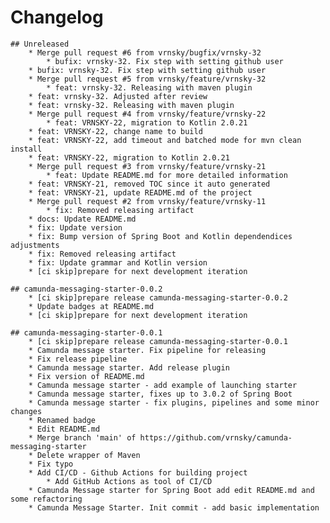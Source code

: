 # Changelog

    ## Unreleased
        * Merge pull request #6 from vrnsky/bugfix/vrnsky-32
            * bufix: vrnsky-32. Fix step with setting github user
        * bufix: vrnsky-32. Fix step with setting github user
        * Merge pull request #5 from vrnsky/feature/vrnsky-32
            * feat: vrnsky-32. Releasing with maven plugin
        * feat: vrnsky-32. Adjusted after review
        * feat: vrnsky-32. Releasing with maven plugin
        * Merge pull request #4 from vrnsky/feature/vrnsky-22
            * feat: VRNSKY-22, migration to Kotlin 2.0.21
        * feat: VRNSKY-22, change name to build
        * feat: VRNSKY-22, add timeout and batched mode for mvn clean install
        * feat: VRNSKY-22, migration to Kotlin 2.0.21
        * Merge pull request #3 from vrnsky/feature/vrnsky-21
            * feat: Update README.md for more detailed information
        * feat: VRNSKY-21, removed TOC since it auto generated
        * feat: VRNSKY-21, update README.md of the project
        * Merge pull request #2 from vrnsky/feature/vrnsky-11
            * fix: Removed releasing artifact
        * docs: Update README.md
        * fix: Update version
        * fix: Bump version of Spring Boot and Kotlin dependendices adjustments
        * fix: Removed releasing artifact
        * fix: Update grammar and Kotlin version
        * [ci skip]prepare for next development iteration

    ## camunda-messaging-starter-0.0.2
        * [ci skip]prepare release camunda-messaging-starter-0.0.2
        * Update badges at README.md
        * [ci skip]prepare for next development iteration

    ## camunda-messaging-starter-0.0.1
        * [ci skip]prepare release camunda-messaging-starter-0.0.1
        * Camunda message starter. Fix pipeline for releasing
        * Fix release pipeline
        * Camunda message starter. Add release plugin
        * Fix version of README.md
        * Camunda message starter - add example of launching starter
        * Camunda message starter, fixes up to 3.0.2 of Spring Boot
        * Camunda message starter - fix plugins, pipelines and some minor changes
        * Renamed badge
        * Edit README.md
        * Merge branch 'main' of https://github.com/vrnsky/camunda-messaging-starter
        * Delete wrapper of Maven
        * Fix typo
        * Add CI/CD - Github Actions for building project
            * Add GitHub Actions as tool of CI/CD
        * Camunda Message starter for Spring Boot add edit README.md and some refactoring
        * Camunda Message Starter. Init commit - add basic implementation

